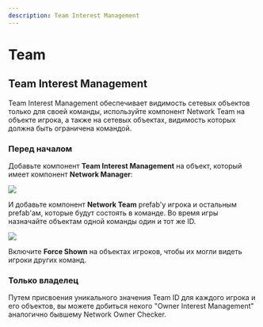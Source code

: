 ```yaml
---
description: Team Interest Management
---
```


# Team

## Team Interest Management

Team Interest Management обеспечивает видимость сетевых объектов только для своей команды, используйте компонент Network Team на объекте игрока, а также на сетевых объектах, видимость которых должна быть ограничена командой.

### Перед началом

Добавьте компонент **Team Interest Management** на объект, который имеет компонент **Network Manager**:

![](<../../.gitbook/assets/image (118).png>)

И добавьте компонент **Network Team** prefab'у игрока и остальным prefab'ам, которые будут состоять в команде. Во время игры назначайте объектам одной команды один и тот же ID.

![](<../../.gitbook/assets/image (123).png>)

Включите **Force Shown** на объектах игроков, чтобы их могли видеть игроки других команд.

### Только владелец

Путем присвоения уникального значения Team ID для каждого игрока и его объектов, вы можете добиться некого "Owner Interest Management" аналогично бывшему Network Owner Checker.
